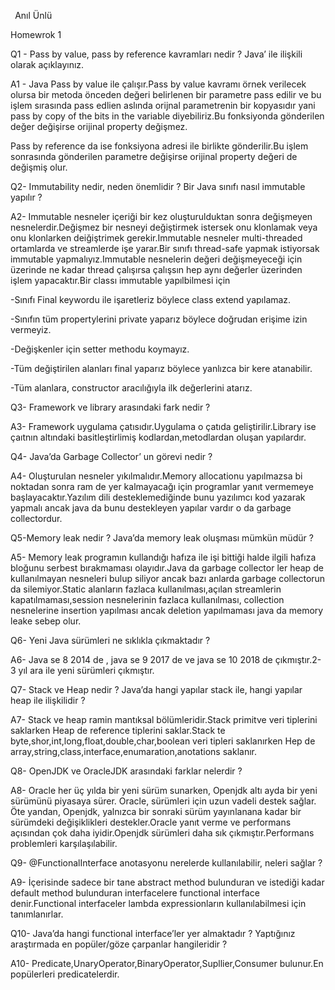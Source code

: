 ﻿` `Anıl Ünlü   			

Homewrok 1

Q1 - Pass by value, pass by reference kavramları nedir ? Java’ ile ilişkili olarak açıklayınız.

A1 - Java Pass by value ile çalışır.Pass by value kavramı örnek verilecek olursa bir metoda önceden değeri belirlenen bir parametre pass edilir ve bu işlem sırasında pass edlien aslında orijnal parametrenin bir kopyasıdır yani pass by copy of the bits in the variable diyebiliriz.Bu fonksiyonda gönderilen değer değişirse orijinal property değişmez.

Pass by reference da ise fonksiyona adresi ile birlikte gönderilir.Bu işlem sonrasında gönderilen parametre değişirse orijinal property değeri de değişmiş olur.

Q2- Immutability nedir, neden önemlidir ? Bir Java sınıfı nasıl immutable yapılır ?

A2- Immutable nesneler içeriği bir kez oluşturulduktan sonra değişmeyen nesnelerdir.Değişmez bir nesneyi değiştirmek istersek onu klonlamak veya onu klonlarken deiğiştrimek gerekir.Immutable nesneler multi-threaded ortamlarda ve streamlerde işe yarar.Bir sınıfı thread-safe yapmak istiyorsak immutable yapmalıyız.Immutable nesnelerin değeri değişmeyeceği için üzerinde ne kadar thread çalışırsa çalışsın hep aynı değerler üzerinden işlem yapacaktır.Bir classı immutable yapılbilmesi için

-Sınıfı Final keywordu ile işaretleriz böylece class extend yapılamaz.

-Sınıfın tüm propertylerini private yaparız böylece doğrudan erişime izin vermeyiz.

-Değişkenler için setter methodu koymayız.

-Tüm değiştirilen alanları final yaparız böylece yanlızca bir kere atanabilir.

-Tüm alanlara, constructor aracılığıyla ilk değerlerini atarız.

Q3- Framework ve library arasındaki fark nedir ?

A3- Framework uygulama çatısıdır.Uygulama o çatıda geliştirilir.Library ise çaıtnın altındaki basitleştirlimiş kodlardan,metodlardan oluşan yapılardır.

Q4- Java’da Garbage Collector’ un görevi nedir ?

A4- Oluşturulan nesneler yıkılmalıdır.Memory allocationu yapılmazsa bi noktadan sonra ram de yer kalmayacağı için programlar yanıt vermemeye başlayacaktır.Yazılım dili desteklemediğinde bunu  yazılımcı kod yazarak yapmalı ancak java da bunu destekleyen yapılar vardır o da garbage collectordur.

Q5-Memory leak nedir ? Java’da memory leak oluşması mümkün müdür ?

A5- Memory leak programın kullandığı hafıza ile işi bittiği halde ilgili hafıza bloğunu serbest bırakmaması olayıdır.Java da garbage collector ler heap de kullanılmayan nesneleri bulup siliyor ancak bazı anlarda garbage collectorun da silemiyor.Static alanların fazlaca kullanılması,açılan streamlerin kapatılmaması,session nesnelerinin fazlaca kullanılması, collection nesnelerine insertion yapılması ancak deletion yapılmaması java da memory leake sebep olur.

Q6- Yeni Java sürümleri ne sıklıkla çıkmaktadır ?

A6- Java se 8 2014 de , java se 9 2017 de ve java se 10 2018 de çıkmıştır.2-3 yıl ara ile yeni sürümleri çıkmıştır.

Q7- Stack ve Heap nedir ? Java’da hangi yapılar stack ile, hangi yapılar heap ile ilişkilidir ?

A7- Stack ve heap ramin mantıksal bölümleridir.Stack primitve veri tiplerini saklarken Heap de reference tiplerini saklar.Stack te byte,shor,int,long,float,double,char,boolean veri tipleri saklanırken Hep de array,string,class,interface,enumaration,anotations saklanır.

Q8- OpenJDK ve OracleJDK arasındaki farklar nelerdir ?

A8- Oracle her üç yılda bir yeni sürüm sunarken, Openjdk altı ayda bir yeni sürümünü piyasaya sürer. Oracle, sürümleri için uzun vadeli destek sağlar. Öte yandan, Openjdk, yalnızca bir sonraki sürüm yayınlanana kadar bir sürümdeki değişiklikleri destekler.Oracle yanıt verme ve performans açısından çok daha iyidir.Openjdk sürümleri daha sık çıkmıştır.Performans problemleri karşılaşılabilir.

Q9- @FunctionalInterface anotasyonu nerelerde kullanılabilir, neleri sağlar ?

A9- İçerisinde sadece bir tane abstract method bulunduran ve istediği kadar default method bulunduran interfacelere functional interface denir.Functional interfaceler lambda expressionların kullanılabilmesi için tanımlanırlar.

Q10- Java’da hangi functional interface’ler yer almaktadır ? Yaptığınız araştırmada en popüler/göze çarpanlar hangileridir ?

A10- Predicate,UnaryOperator,BinaryOperator,Supllier,Consumer bulunur.En popülerleri predicatelerdir.
